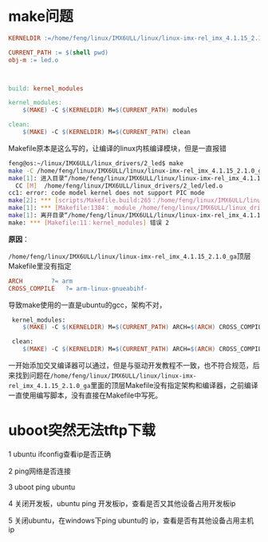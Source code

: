 # make问题

```makefile
KERNELDIR :=/home/feng/linux/IMX6ULL/linux/linux-imx-rel_imx_4.1.15_2.1.0_ga

CURRENT_PATH := $(shell pwd)
obj-m := led.o



build: kernel_modules

kernel_modules:
	$(MAKE) -C $(KERNELDIR) M=$(CURRENT_PATH) modules 

clean:
	$(MAKE) -C $(KERNELDIR) M=$(CURRENT_PATH) clean
```

Makefile原本是这么写的，让编译的linux内核编译模块，但是一直报错

```bash
feng@os:~/linux/IMX6ULL/linux_drivers/2_led$ make
make -C /home/feng/linux/IMX6ULL/linux/linux-imx-rel_imx_4.1.15_2.1.0_ga M=/home/feng/linux/IMX6ULL/linux_drivers/2_led modules 
make[1]: 进入目录“/home/feng/linux/IMX6ULL/linux/linux-imx-rel_imx_4.1.15_2.1.0_ga”
  CC [M]  /home/feng/linux/IMX6ULL/linux_drivers/2_led/led.o
cc1: error: code model kernel does not support PIC mode
make[2]: *** [scripts/Makefile.build:265：/home/feng/linux/IMX6ULL/linux_drivers/2_led/led.o] 错误 1
make[1]: *** [Makefile:1384：_module_/home/feng/linux/IMX6ULL/linux_drivers/2_led] 错误 2
make[1]: 离开目录“/home/feng/linux/IMX6ULL/linux/linux-imx-rel_imx_4.1.15_2.1.0_ga”
make: *** [Makefile:11：kernel_modules] 错误 2
```

**原因**：

```/home/feng/linux/IMX6ULL/linux/linux-imx-rel_imx_4.1.15_2.1.0_ga```顶层Makefile里没有指定

```makefile
ARCH		?= arm
CROSS_COMPILE	?= arm-linux-gnueabihf-
```

导致make使用的一直是ubuntu的gcc，架构不对，

```makefile
 kernel_modules:
 	$(MAKE) -C $(KERNELDIR) M=$(CURRENT_PATH) ARCH=$(ARCH) CROSS_COMPILE=$(CROSS_COMPILE) modules 

 clean:
 	$(MAKE) -C $(KERNELDIR) M=$(CURRENT_PATH) ARCH=$(ARCH) CROSS_COMPILE=$(CROSS_COMPILE) clean
```

一开始添加交叉编译器可以通过，但是与驱动开发教程不一致，也不符合规范，后来找到问题在```/home/feng/linux/IMX6ULL/linux/linux-imx-rel_imx_4.1.15_2.1.0_ga```里面的顶层Makefile没有指定架构和编译器，之前编译一直使用编写脚本，没有直接在Makefile中写死。

# uboot突然无法tftp下载

1 ubuntu ifconfig查看ip是否正确

2 ping网络是否连接

3 uboot ping ubuntu

4 关闭开发板，ubuntu ping 开发板ip，查看是否又其他设备占用开发板ip

5 关闭ubuntu，在windows下ping ubuntu的 ip，查看是否有其他设备占用主机ip

